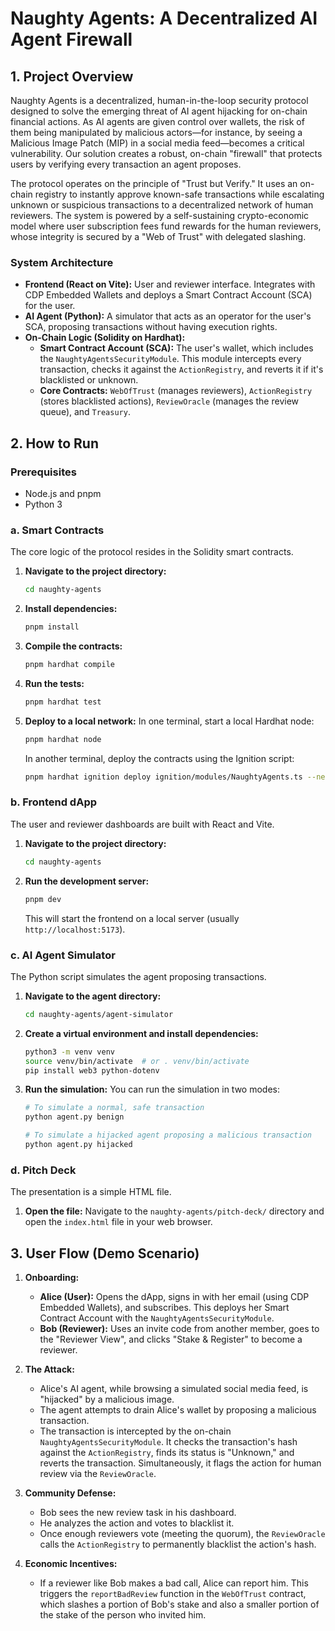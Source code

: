# Naughty Agents: A Decentralized AI Agent Firewall

## 1. Project Overview

Naughty Agents is a decentralized, human-in-the-loop security protocol designed to solve the emerging threat of AI agent hijacking for on-chain financial actions. As AI agents are given control over wallets, the risk of them being manipulated by malicious actors—for instance, by seeing a Malicious Image Patch (MIP) in a social media feed—becomes a critical vulnerability. Our solution creates a robust, on-chain "firewall" that protects users by verifying every transaction an agent proposes.

The protocol operates on the principle of "Trust but Verify." It uses an on-chain registry to instantly approve known-safe transactions while escalating unknown or suspicious transactions to a decentralized network of human reviewers. The system is powered by a self-sustaining crypto-economic model where user subscription fees fund rewards for the human reviewers, whose integrity is secured by a "Web of Trust" with delegated slashing.

### System Architecture

- **Frontend (React on Vite):** User and reviewer interface. Integrates with CDP Embedded Wallets and deploys a Smart Contract Account (SCA) for the user.
- **AI Agent (Python):** A simulator that acts as an operator for the user's SCA, proposing transactions without having execution rights.
- **On-Chain Logic (Solidity on Hardhat):**
    - **Smart Contract Account (SCA):** The user's wallet, which includes the `NaughtyAgentsSecurityModule`. This module intercepts every transaction, checks it against the `ActionRegistry`, and reverts it if it's blacklisted or unknown.
    - **Core Contracts:** `WebOfTrust` (manages reviewers), `ActionRegistry` (stores blacklisted actions), `ReviewOracle` (manages the review queue), and `Treasury`.

## 2. How to Run

### Prerequisites
- Node.js and pnpm
- Python 3

### a. Smart Contracts

The core logic of the protocol resides in the Solidity smart contracts.

1.  **Navigate to the project directory:**
    ```bash
    cd naughty-agents
    ```
2.  **Install dependencies:**
    ```bash
    pnpm install
    ```
3.  **Compile the contracts:**
    ```bash
    pnpm hardhat compile
    ```
4.  **Run the tests:**
    ```bash
    pnpm hardhat test
    ```
5.  **Deploy to a local network:**
    In one terminal, start a local Hardhat node:
    ```bash
    pnpm hardhat node
    ```
    In another terminal, deploy the contracts using the Ignition script:
    ```bash
    pnpm hardhat ignition deploy ignition/modules/NaughtyAgents.ts --network localhost
    ```

### b. Frontend dApp

The user and reviewer dashboards are built with React and Vite.

1.  **Navigate to the project directory:**
    ```bash
    cd naughty-agents
    ```
2.  **Run the development server:**
    ```bash
    pnpm dev
    ```
    This will start the frontend on a local server (usually `http://localhost:5173`).

### c. AI Agent Simulator

The Python script simulates the agent proposing transactions.

1.  **Navigate to the agent directory:**
    ```bash
    cd naughty-agents/agent-simulator
    ```
2.  **Create a virtual environment and install dependencies:**
    ```bash
    python3 -m venv venv
    source venv/bin/activate  # or . venv/bin/activate
    pip install web3 python-dotenv
    ```
3.  **Run the simulation:**
    You can run the simulation in two modes:
    ```bash
    # To simulate a normal, safe transaction
    python agent.py benign

    # To simulate a hijacked agent proposing a malicious transaction
    python agent.py hijacked
    ```

### d. Pitch Deck

The presentation is a simple HTML file.

1.  **Open the file:**
    Navigate to the `naughty-agents/pitch-deck/` directory and open the `index.html` file in your web browser.

## 3. User Flow (Demo Scenario)

1.  **Onboarding:**
    - **Alice (User):** Opens the dApp, signs in with her email (using CDP Embedded Wallets), and subscribes. This deploys her Smart Contract Account with the `NaughtyAgentsSecurityModule`.
    - **Bob (Reviewer):** Uses an invite code from another member, goes to the "Reviewer View", and clicks "Stake & Register" to become a reviewer.

2.  **The Attack:**
    - Alice's AI agent, while browsing a simulated social media feed, is "hijacked" by a malicious image.
    - The agent attempts to drain Alice's wallet by proposing a malicious transaction.
    - The transaction is intercepted by the on-chain `NaughtyAgentsSecurityModule`. It checks the transaction's hash against the `ActionRegistry`, finds its status is "Unknown," and reverts the transaction. Simultaneously, it flags the action for human review via the `ReviewOracle`.

3.  **Community Defense:**
    - Bob sees the new review task in his dashboard.
    - He analyzes the action and votes to blacklist it.
    - Once enough reviewers vote (meeting the quorum), the `ReviewOracle` calls the `ActionRegistry` to permanently blacklist the action's hash.

4.  **Economic Incentives:**
    - If a reviewer like Bob makes a bad call, Alice can report him. This triggers the `reportBadReview` function in the `WebOfTrust` contract, which slashes a portion of Bob's stake and also a smaller portion of the stake of the person who invited him.

